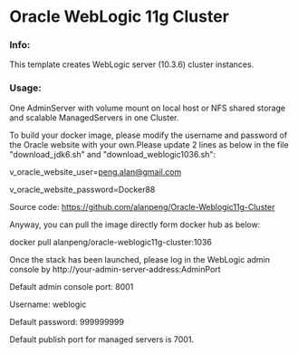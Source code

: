# Oracle WebLogic 11g Cluster
### Info:
This template creates WebLogic server (10.3.6) cluster instances.
### Usage:
One AdminServer with volume mount on local host or NFS shared storage and scalable ManagedServers in one Cluster.

To build your docker image, please modify the username and password of the Oracle website with your own.Please update 2 lines as below in the file "download_jdk6.sh" and "download_weblogic1036.sh":

v_oracle_website_user=peng.alan@gmail.com

v_oracle_website_password=Docker88

Source code: https://github.com/alanpeng/Oracle-Weblogic11g-Cluster

Anyway, you can pull the image directly form docker hub as below:

docker pull alanpeng/oracle-weblogic11g-cluster:1036

Once the stack has been launched, please log in the WebLogic admin console by http://your-admin-server-address:AdminPort

Default admin console port: 8001

Username: weblogic

Default password: 999999999

Default publish port for managed servers is 7001.
